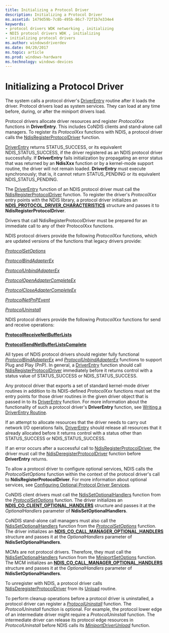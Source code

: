 ```yaml
---
title: Initializing a Protocol Driver
description: Initializing a Protocol Driver
ms.assetid: 1479d59b-7c8b-495b-86c7-72f1b7e334e4
keywords:
- protocol drivers WDK networking , initializing
- NDIS protocol drivers WDK , initializing
- initializing protocol drivers
ms.author: windowsdriverdev
ms.date: 04/20/2017
ms.topic: article
ms.prod: windows-hardware
ms.technology: windows-devices
---
```


# Initializing a Protocol Driver




The system calls a protocol driver's [DriverEntry](https://msdn.microsoft.com/library/windows/hardware/ff544113) routine after it loads the driver. Protocol drivers load as system services. They can load at any time before, during, or after the miniport drivers load.

Protocol drivers allocate driver resources and register *ProtocolXxx* functions in **DriverEntry**. This includes CoNDIS clients and stand-alone call managers. To register its *ProtocolXxx* functions with NDIS, a protocol driver calls the [NdisRegisterProtocolDriver](https://msdn.microsoft.com/library/windows/hardware/ff564520) function.

[DriverEntry](https://msdn.microsoft.com/library/windows/hardware/ff544113) returns STATUS_SUCCESS, or its equivalent NDIS_STATUS_SUCCESS, if the driver registered as an NDIS protocol driver successfully. If **DriverEntry** fails initialization by propagating an error status that was returned by an **NdisXxx** function or by a kernel-mode support routine, the driver will not remain loaded. **DriverEntry** must execute synchronously; that is, it cannot return STATUS_PENDING or its equivalent NDIS_STATUS_PENDING.

The [DriverEntry](https://msdn.microsoft.com/library/windows/hardware/ff544113) function of an NDIS protocol driver must call the [NdisRegisterProtocolDriver](https://msdn.microsoft.com/library/windows/hardware/ff564520) function. To register the driver's *ProtocolXxx* entry points with the NDIS library, a protocol driver initializes an [**NDIS_PROTOCOL_DRIVER_CHARACTERISTICS**](https://msdn.microsoft.com/library/windows/hardware/ff566825) structure and passes it to **NdisRegisterProtocolDriver**.

Drivers that call NdisRegisterProtocolDriver must be prepared for an immediate call to any of their ProtocolXxx functions.

NDIS protocol drivers provide the following *ProtocolXxx* functions, which are updated versions of the functions that legacy drivers provide:

[*ProtocolSetOptions*](https://msdn.microsoft.com/library/windows/hardware/ff570269)

[*ProtocolBindAdapterEx*](https://msdn.microsoft.com/library/windows/hardware/ff570220)

[*ProtocolUnbindAdapterEx*](https://msdn.microsoft.com/library/windows/hardware/ff570278)

[*ProtocolOpenAdapterCompleteEx*](https://msdn.microsoft.com/library/windows/hardware/ff570265)

[*ProtocolCloseAdapterCompleteEx*](https://msdn.microsoft.com/library/windows/hardware/ff570236)

[*ProtocolNetPnPEvent*](https://msdn.microsoft.com/library/windows/hardware/ff570263)

[*ProtocolUninstall*](https://msdn.microsoft.com/library/windows/hardware/ff570279)

NDIS protocol drivers provide the following *ProtocolXxx* functions for send and receive operations:

[**ProtocolReceiveNetBufferLists**](https://msdn.microsoft.com/library/windows/hardware/ff570267)

[**ProtocolSendNetBufferListsComplete**](https://msdn.microsoft.com/library/windows/hardware/ff570268)

All types of NDIS protocol drivers should register fully functional [*ProtocolBindAdapterEx*](https://msdn.microsoft.com/library/windows/hardware/ff570220) and [*ProtocolUnbindAdapterEx*](https://msdn.microsoft.com/library/windows/hardware/ff570278) functions to support Plug and Play (PnP). In general, a [DriverEntry](https://msdn.microsoft.com/library/windows/hardware/ff544113) function should call [NdisRegisterProtocolDriver](https://msdn.microsoft.com/library/windows/hardware/ff564520) immediately before it returns control with a status value of STATUS_SUCCESS or NDIS_STATUS_SUCCESS.

Any protocol driver that exports a set of standard kernel-mode driver routines in addition to its NDIS-defined *ProtocolXxx* functions must set the entry points for those driver routines in the given driver object that is passed in to its [DriverEntry](https://msdn.microsoft.com/library/windows/hardware/ff544113) function. For more information about the functionality of such a protocol driver's **DriverEntry** function, see [Writing a DriverEntry Routine](../kernel/writing-a-driverentry-routine.md).

If an attempt to allocate resources that the driver needs to carry out network I/O operations fails, [DriverEntry](https://msdn.microsoft.com/library/windows/hardware/ff544113) should release all resources that it already allocated before it returns control with a status other than STATUS_SUCCESS or NDIS_STATUS_SUCCESS.

If an error occurs after a successful call to [NdisRegisterProtocolDriver](https://msdn.microsoft.com/library/windows/hardware/ff564520), the driver must call the [NdisDeregisterProtocolDriver](https://msdn.microsoft.com/library/windows/hardware/ff561743) function before **DriverEntry** returns.

To allow a protocol driver to configure optional services, NDIS calls the *ProtocolSetOptions* function within the context of the protocol driver's call to **NdisRegisterProtocolDriver**. For more information about optional services, see [Configuring Optional Protocol Driver Services](configuring-optional-protocol-driver-services.md).

CoNDIS client drivers must call the [NdisSetOptionalHandlers](https://msdn.microsoft.com/library/windows/hardware/ff564550) function from the [*ProtocolSetOptions*](https://msdn.microsoft.com/library/windows/hardware/ff570269) function. The driver initializes an [**NDIS_CO_CLIENT_OPTIONAL_HANDLERS**](https://msdn.microsoft.com/library/windows/hardware/ff564884) structure and passes it at the *OptionalHandlers* parameter of **NdisSetOptionalHandlers**.

CoNDIS stand-alone call managers must also call the [NdisSetOptionalHandlers](https://msdn.microsoft.com/library/windows/hardware/ff564550) function from the [*ProtocolSetOptions*](https://msdn.microsoft.com/library/windows/hardware/ff570269) function. The driver initializes an [**NDIS_CO_CALL_MANAGER_OPTIONAL_HANDLERS**](https://msdn.microsoft.com/library/windows/hardware/ff564883) structure and passes it at the *OptionalHandlers* parameter of **NdisSetOptionalHandlers**.

MCMs are not protocol drivers. Therefore, they must call the [NdisSetOptionalHandlers](https://msdn.microsoft.com/library/windows/hardware/ff564550) function from the [MiniportSetOptions](https://msdn.microsoft.com/library/windows/hardware/ff559443) function. The MCM initializes an [**NDIS_CO_CALL_MANAGER_OPTIONAL_HANDLERS**](https://msdn.microsoft.com/library/windows/hardware/ff564883) structure and passes it at the *OptionalHandlers* parameter of **NdisSetOptionalHandlers**.

To unregister with NDIS, a protocol driver calls [NdisDeregisterProtocolDriver](https://msdn.microsoft.com/library/windows/hardware/ff561743) from its [Unload](https://msdn.microsoft.com/library/windows/hardware/ff564886) routine.

To perform cleanup operations before a protocol driver is uninstalled, a protocol driver can register a [*ProtocolUninstall*](https://msdn.microsoft.com/library/windows/hardware/ff570279) function. The *ProtocolUninstall* function is optional. For example, the protocol lower edge of an intermediate driver might require a *ProtocolUninstall* function. The intermediate driver can release its protocol edge resources in *ProtocolUninstall* before NDIS calls its [*MiniportDriverUnload*](https://msdn.microsoft.com/library/windows/hardware/ff559378) function.

 

 





